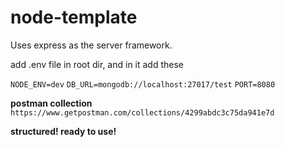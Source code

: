 # node-template

Uses express as the server framework.

add .env file in root dir, and in it add these

`NODE_ENV=dev`
`DB_URL=mongodb://localhost:27017/test`
`PORT=8080`

**postman collection**
`https://www.getpostman.com/collections/4299abdc3c75da941e7d`

**structured! ready to use!**
